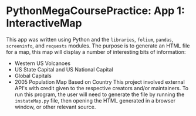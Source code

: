 # PythonMegaCoursePractice: App 1: InteractiveMap
This app was written using Python and the ```libraries```, ```folium```, ```pandas```, ```screeninfo```, and ```requests``` modules. The purpose is to generate an HTML file for a map, this map will display a number of interesting bits of information:
* Western US Volcanoes
* US State Capital and US National Capital
* Global Capitals
* 2005 Population Map Based on Country
This project involved external API's with credit given to the respective creators and/or maintainers. To run this program, the user will need to generate the file by running the ```instateMap.py``` file, then opening the HTML generated in a browser window, or other relevant source.